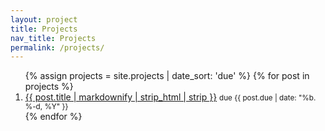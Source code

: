 ```yaml
---
layout: project
title: Projects
nav_title: Projects
permalink: /projects/
---
```


<ol>
{% assign projects = site.projects | date_sort: 'due' %}
{% for post in projects %}
	<li>
		<a href="{{ site.baseurl }}{{ post.url }}">{{ post.title | markdownify | strip_html | strip }}</a>
		<small>due {{ post.due | date: "%b. %-d, %Y" }}</small>
	</li>
{% endfor %}
</ol>
